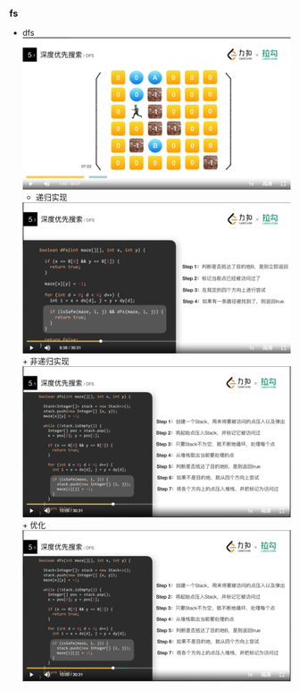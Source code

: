 ### fs
+ dfs
    <img src="../../data-structure-images/dfs-pro1.png">
    + 递归实现
    <img src="../../data-structure-images/dfs-ans1.png">
    + 非递归实现
    <img src="../../data-structure-images/dfs-stack.png">
    + 优化
    <img src="../../data-structure-images/dfs-stack.png">